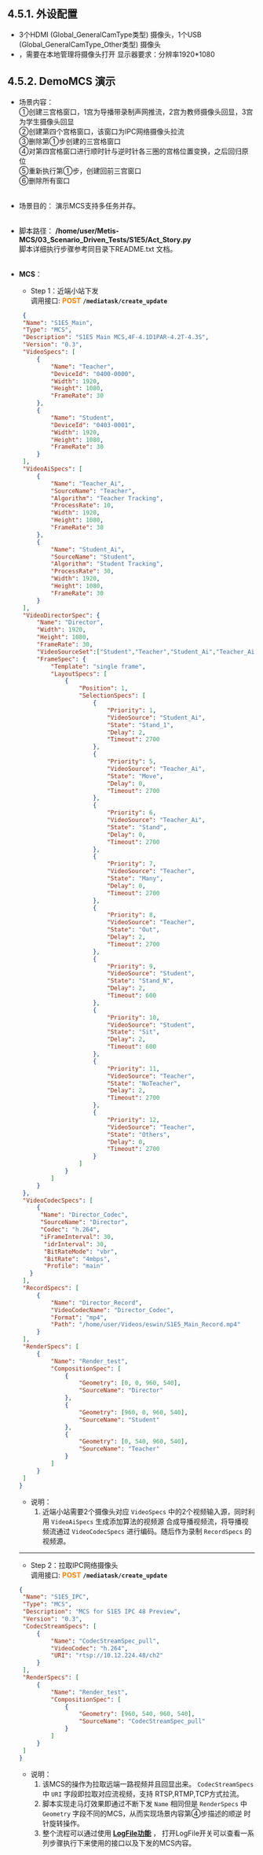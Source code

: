 ## 4.5.1. 外设配置
* 3个HDMI (Global_GeneralCamType类型) 摄像头，1个USB (Global_GeneralCamType_Other类型)  摄像头
* ，需要在本地管理将摄像头打开
显示器要求：分辨率1920*1080

## 4.5.2. DemoMCS 演示
* 场景内容： <br>
①创建三宫格窗口，1宫为导播带录制声网推流，2宫为教师摄像头回显，3宫为学生摄像头回显  
②创建第四个宫格窗口，该窗口为IPC网络摄像头拉流  
③删除第①步创建的三宫格窗口  
④对第四宫格窗口进行顺时针与逆时针各三圈的宫格位置变换，之后回归原位  
⑤重新执行第①步，创建回前三宫窗口  
⑥删除所有窗口  <br><br>

* 场景目的： 演示MCS支持多任务并存。    <br><br> 

* 脚本路径： **/home/user/Metis-MCS/03_Scenario_Driven_Tests/S1E5/Act_Story.py** <br>
          脚本详细执行步骤参考同目录下README.txt 文档。 <br><br> 


* **MCS**：
   * Step 1：近端小站下发 <br>
     调用接口: **<font color=#FF7F00>POST</font>** **`/mediatask/create_update`**
   ```json
    {
    "Name": "S1E5_Main",
    "Type": "MCS",
    "Description": "S1E5 Main MCS,4F-4.1D1PAR-4.2T-4.3S",
    "Version": "0.3",
    "VideoSpecs": [
        {
            "Name": "Teacher",
            "DeviceId": "0400-0000",
            "Width": 1920,
            "Height": 1080,
            "FrameRate": 30
        },
        {
            "Name": "Student",
            "DeviceId": "0403-0001",
            "Width": 1920,
            "Height": 1080,
            "FrameRate": 30
        }
    ],
    "VideoAiSpecs": [
        {
            "Name": "Teacher_Ai",
            "SourceName": "Teacher",
            "Algorithm": "Teacher Tracking",
            "ProcessRate": 10,
            "Width": 1920,
            "Height": 1080,
            "FrameRate": 30
        },
        {
            "Name": "Student_Ai",
            "SourceName": "Student",
            "Algorithm": "Student Tracking",
            "ProcessRate": 30,
            "Width": 1920,
            "Height": 1080,
            "FrameRate": 30
        }
    ],
    "VideoDirectorSpec": {
        "Name": "Director",
        "Width": 1920,
        "Height": 1080,
        "FrameRate": 30,
        "VideoSourceSet":["Student","Teacher","Student_Ai","Teacher_Ai"],
        "FrameSpec": {
            "Template": "single frame",
            "LayoutSpecs": [
                {
                    "Position": 1,
                    "SelectionSpecs": [
                        {
                            "Priority": 1,
                            "VideoSource": "Student_Ai",
                            "State": "Stand_1",
                            "Delay": 2,
                            "Timeout": 2700
                        },
                        {
                            "Priority": 5,
                            "VideoSource": "Teacher_Ai",
                            "State": "Move",
                            "Delay": 0,
                            "Timeout": 2700
                        },
                        {
                            "Priority": 6,
                            "VideoSource": "Teacher_Ai",
                            "State": "Stand",
                            "Delay": 0,
                            "Timeout": 2700
                        },
                        {
                            "Priority": 7,
                            "VideoSource": "Teacher",
                            "State": "Many",
                            "Delay": 0,
                            "Timeout": 2700
                        },
                        {
                            "Priority": 8,
                            "VideoSource": "Teacher",
                            "State": "Out",
                            "Delay": 2,
                            "Timeout": 2700
                        },
                        {
                            "Priority": 9,
                            "VideoSource": "Student",
                            "State": "Stand_N",
                            "Delay": 2,
                            "Timeout": 600
                        },
                        {
                            "Priority": 10,
                            "VideoSource": "Student",
                            "State": "Sit",
                            "Delay": 2,
                            "Timeout": 600
                        },
                        {
                            "Priority": 11,
                            "VideoSource": "Teacher",
                            "State": "NoTeacher",
                            "Delay": 2,
                            "Timeout": 2700
                        },
                        {
                            "Priority": 12,
                            "VideoSource": "Teacher",
                            "State": "Others",
                            "Delay": 0,
                            "Timeout": 2700
                        }
                    ]
                }
            ]
        }
    },
    "VideoCodecSpecs": [
        {
         "Name": "Director_Codec",
         "SourceName": "Director",
         "Codec": "h.264",
         "iFrameInterval": 30,
          "idrInterval": 30,
          "BitRateMode": "vbr",
          "BitRate": "4mbps",
          "Profile": "main"
      }
    ],
    "RecordSpecs": [
        {
            "Name": "Director_Record",
            "VideoCodecName": "Director_Codec",
            "Format": "mp4",
            "Path": "/home/user/Videos/eswin/S1E5_Main_Record.mp4"
        }
    ],
    "RenderSpecs": [
        {
            "Name": "Render_test",
            "CompositionSpec": [
                {
                    "Geometry": [0, 0, 960, 540],
                    "SourceName": "Director"
                },
                {
                    "Geometry": [960, 0, 960, 540],
                    "SourceName": "Student"
                },
                {
                    "Geometry": [0, 540, 960, 540],
                    "SourceName": "Teacher"
                }
            ]
        }
    ]
  }
   ```

   * 说明：   
     1. 近端小站需要2个摄像头对应 `VideoSpecs` 中的2个视频输入源，同时利用 `VideoAiSpecs` 生成添加算法的视频源
        合成导播视频流，将导播视频流通过 `VideoCodecSpecs` 进行编码。随后作为录制 `RecordSpecs` 的视频源。
     
    ----------------


   * Step 2：拉取IPC网络摄像头 <br>
     调用接口: **<font color=#FF7F00>POST</font>** **`/mediatask/create_update`**
   ```json
   {
    "Name": "S1E5_IPC",
    "Type": "MCS",
    "Description": "MCS for S1E5 IPC 48 Preview",
    "Version": "0.3",
    "CodecStreamSpecs": [
        {
            "Name": "CodecStreamSpec_pull",
            "VideoCodec": "h.264",
            "URI": "rtsp://10.12.224.48/ch2"
        }
    ],
    "RenderSpecs": [
        {
            "Name": "Render_test",
            "CompositionSpec": [
                {
                    "Geometry": [960, 540, 960, 540],
                    "SourceName": "CodecStreamSpec_pull"
                }
            ]
        }
    ]
   }
   ```

   * 说明：   
     1. 该MCS的操作为拉取远端一路视频并且回显出来。 `CodecStreamSpecs` 中 `URI` 字段即拉取对应流视频，支持 RTSP,RTMP,TCP方式拉流。
     2. 脚本实现走马灯效果即通过不断下发 `Name` 相同但是 `RenderSpecs` 中 `Geometry` 字段不同的MCS，从而实现场景内容第④步描述的顺逆
       时针旋转操作。
     3. 整个流程可以通过使用 **[LogFile功能](/scenarios/ExpendFunction/expend.html#logfile)** ，
      打开LogFile开关可以查看一系列步骤执行下来使用的接口以及下发的MCS内容。

        